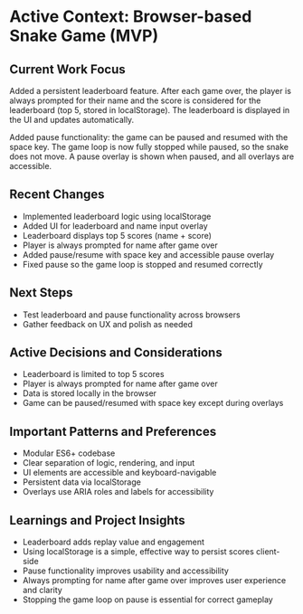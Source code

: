 # Active Context: Browser-based Snake Game (MVP)

## Current Work Focus
Added a persistent leaderboard feature. After each game over, the player is always prompted for their name and the score is considered for the leaderboard (top 5, stored in localStorage). The leaderboard is displayed in the UI and updates automatically.

Added pause functionality: the game can be paused and resumed with the space key. The game loop is now fully stopped while paused, so the snake does not move. A pause overlay is shown when paused, and all overlays are accessible.

## Recent Changes
- Implemented leaderboard logic using localStorage
- Added UI for leaderboard and name input overlay
- Leaderboard displays top 5 scores (name + score)
- Player is always prompted for name after game over
- Added pause/resume with space key and accessible pause overlay
- Fixed pause so the game loop is stopped and resumed correctly

## Next Steps
- Test leaderboard and pause functionality across browsers
- Gather feedback on UX and polish as needed

## Active Decisions and Considerations
- Leaderboard is limited to top 5 scores
- Player is always prompted for name after game over
- Data is stored locally in the browser
- Game can be paused/resumed with space key except during overlays

## Important Patterns and Preferences
- Modular ES6+ codebase
- Clear separation of logic, rendering, and input
- UI elements are accessible and keyboard-navigable
- Persistent data via localStorage
- Overlays use ARIA roles and labels for accessibility

## Learnings and Project Insights
- Leaderboard adds replay value and engagement
- Using localStorage is a simple, effective way to persist scores client-side
- Pause functionality improves usability and accessibility
- Always prompting for name after game over improves user experience and clarity
- Stopping the game loop on pause is essential for correct gameplay 